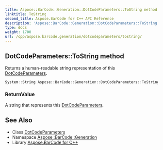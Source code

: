 ```yaml
---
title: Aspose::BarCode::Generation::DotCodeParameters::ToString method
linktitle: ToString
second_title: Aspose.BarCode for C++ API Reference
description: 'Aspose::BarCode::Generation::DotCodeParameters::ToString method. Returns a human-readable string representation of this DotCodeParameters in C++.'
type: docs
weight: 1700
url: /cpp/aspose.barcode.generation/dotcodeparameters/tostring/
---
```

## DotCodeParameters::ToString method


Returns a human-readable string representation of this [DotCodeParameters](../).

```cpp
System::String Aspose::BarCode::Generation::DotCodeParameters::ToString() const override
```


### ReturnValue

A string that represents this [DotCodeParameters](../).

## See Also

* Class [DotCodeParameters](../)
* Namespace [Aspose::BarCode::Generation](../../)
* Library [Aspose.BarCode for C++](../../../)
